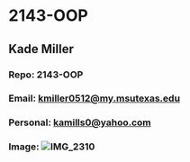 # 2143-OOP

## Kade Miller

### Repo: 2143-OOP

### Email: kmiller0512@my.msutexas.edu

### Personal: kamills0@yahoo.com

### Image: ![IMG_2310](https://github.com/user-attachments/assets/7da4c358-691b-44fa-aa0b-290aa0a551ae)
